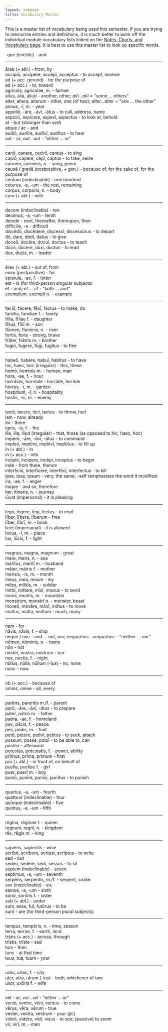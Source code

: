 ```yaml
---
layout: subpage
title: Vocabulary Master
---
```


This is a master list of vocabulary being used this semester. If you are trying to memorize entries and definitions, it is much better to work off the individual module vocabulary lists linked on the [Notes, Charts, and Vocabulary page](https://dlibatique.github.io/LATN101-F19/notes-charts-and-vocab). It is best to use this master list to look up specific words.

-que (enclitic) - and  

***

ā/ab (+ abl.) - from, by  
accipiō, accipere, accēpī, acceptus - to accept, receive  
ad (+ acc. gerund) - for the purpose of  
ad (+ acc.) - to, toward  
agricola, agricolae, m. - farmer  
alius, alia, aliud - another, other; *aliī...aliī* = "some ... others"  
alter, altera, alterum - other, one (of two); *alter...alter* = "one ... the other"  
annus, -ī, m. - year  
appellō, -āre, -āvī, -ātus - to call, address, name  
aspiciō, aspicere, aspexī, aspectus - to look at, behold  
at - but (stronger than *sed*)  
atque / ac - and  
audiō, audīre, audīvī, audītus - to hear  
aut - or; *aut...aut* - "either ... or"  

***


canō, canere, cecinī, cantus - to sing  
capiō, capere, cēpī, captus - to take, seize  
carmen, carminis, n. - song, poem  
causā / gratiā (postpositive, + gen.) - because of, for the sake of, for the purpose of  
centum (indeclinable) - one hundred  
ceterus, -a, -um - the rest, remaining  
corpus, corporis, n. - body  
cum (+ abl.) - with  

***


decem (indeclinable) - ten  
decimus, -a, -um - tenth  
deinde - next, thereafter, thereupon, then  
difficilis, -e - difficult  
discēdō, discēdere, discessī, discessūrus - to depart  
dō, dare, dedī, datus - to give  
doceō, docēre, docuī, doctus - to teach  
dūcō, dūcere, dūxī, ductus - to lead  
dux, ducis, m. - leader  

***


ē/ex (+ abl.) - out of, from  
enim (postpositive) - for  
epistula, -ae, f. - letter  
est - is (for third-person singular subjects)  
et - and; *et ... et* - "both ... and"  
exemplum, exemplī n. - example  

***


faciō, facere, fēcī, factus - to make, do  
familia, familiae f. - family  
fīlia, fīliae f. - daughter  
fīlius, fīliī m. - son  
flūmen, fluminis, n. - river  
fortis, forte - strong, brave  
frāter, frātris m. - brother  
fugiō, fugere, fūgī, fugitus - to flee  

***


habeō, habēre, habuī, habitus - to have  
hic, haec, hoc (irregular) - this, these  
homō, hominis m. - human, man  
hora, -ae, f. - hour  
horribilis, horribile - horrible, terrible  
hortus, -ī, m. - garden  
hospitium, -ī, n. - hospitality  
hostis, -is, m. - enemy  

***


iaciō, iacere, iēcī, iactus - to throw, hurl  
iam - now, already  
ibi - there  
ignis, -is, f. - fire  
ille, illa, illud (irregular) - that, those (as opposed to hic, haec, hoc)  
imperō, -āre, -āvī, -ātus - to command  
impleō, implēre, implēvī, implētus - to fill up  
in (+ abl.) - in  
in (+ acc.) - into  
incipiō, incipere, incēpī, inceptus - to begin  
inde - from there, thence  
interficiō, interficere, interfēcī, interfectus - to kill  
ipse, ipsa, ipsum - very, the same, -self (emphasizes the word it modifies)  
ira, -ae, f. - anger  
itaque - and so, therefore  
iter, itineris, n. - journey  
iūvat (impersonal) - it is pleasing  

***


legō, legere, lēgī, lectus - to read  
līber, lībera, līberum - free  
līber, lībrī, m. - book  
licet (impersonal) - it is allowed  
locus, -ī, m. - place  
lux, lūcis, f. - light  

***


magnus, magna, magnum - great  
mare, maris, n. - sea  
maritus, maritī m. - husband  
māter, mātris f. - mother  
mensis, -is, m. - month  
meus, mea, meum - my  
mīles, mīlitis, m. - soldier  
mittō, mittere, mīsī, missus - to send  
mons, montis, m. - mountain  
monstrum, monstrī n. - monster, beast  
moveō, movēre, mōvī, mōtus - to move  
multus, multa, multum - much, many  

***


nam - for  
nāvis, nāvis, f. - ship  
neque / nec - and ... not, nor; *neque/nec...neque/nec* - "neither ... nor"  
nōmen, nōminis, n. - name  
nōn - not  
noster, nostra, nostrum - our  
nox, noctis, f. - night  
nūllus, nūlla, nūllum (*-īus*) - no, none  
nunc - now  

***


ob (+ acc.) - because of  
omnis, omne - all, every  

***


parēns, parentis m./f. - parent  
parō, -āre, -āvī, -ātus - to prepare  
pāter, pātris m. - father  
patria, -ae, f. - homeland  
pax, pācis, f. - peace  
pēs, pedis, m. - foot  
petō, petere, petīvī, petitus - to seek, attack  
possum, posse, potuī - to be able to, can  
postea - afterward  
potestas, potestatis, f. - power, ability  
prīmus, prīma, primum - first  
prō (+ abl.) - in front of, on behalf of  
puella, puellae f. - girl  
puer, puerī m. - boy  
puniō, punīre, punīvī, punītus - to punish  

***


quartus, -a, -um - fourth  
quattuor (indeclinable) - four  
quīnque (indeclinable) - five  
quintus, -a, -um - fifth  

***


rēgīna, rēgīnae f. - queen  
regnum, regnī, n. - kingdom  
rēx, rēgis m. - king  

***


sapiēns, sapientis - wise  
scrībō, scrībere, scrīpsī, scrīptus - to write  
sed - but  
sedeō, sedēre, sēdī, sessus - to sit  
septem (indeclinable) - seven  
septimus, -a, -um - seventh  
serpēns, serpentis, m./f. - serpent, snake  
sex (indeclinable) - six  
sextus, -a, -um - sixth  
soror, sorōris f. - sister  
sub (+ abl.) - under  
sum, esse, fuī, futūrus - to be  
sunt - are (for third-person plural subjects)  

***


tempus, tempōris, n. - time, season  
terra, terrae, f. - earth, land  
trāns (+ acc.) - across, through  
trīstis, trīste - sad  
tum - then  
tunc - at that time  
tuus, tua, tuum - your  

***


urbs, urbis, f. - city  
uter, utra, utrum (*-īus*) - both, whichever of two  
uxor, uxōris f. - wife  

***


vel - or; *vel...vel* - "either ... or"  
veniō, venīre, vēnī, ventus - to come  
vērus, vēra, vērum - true  
vester, vestra, vestrum - your (pl.)  
videō, vidēre, vīdī, visus - to see; (passive) to seem  
vir, virī, m. - man  
